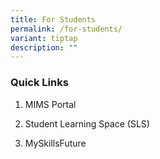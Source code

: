 ```yaml
---
title: For Students
permalink: /for-students/
variant: tiptap
description: ""
---
```

<h3>Quick Links</h3>
<ol data-tight="true" class="tight">
<li>
<p><a rel="noopener nofollow" target="_blank">MIMS Portal</a>
</p>
</li>
<li>
<p><a rel="noopener nofollow" target="_blank">Student Learning Space (SLS)</a>
</p>
</li>
<li>
<p><a rel="noopener nofollow" target="_blank">MySkillsFuture</a>
</p>
<p></p>
</li>
</ol>
<p></p>